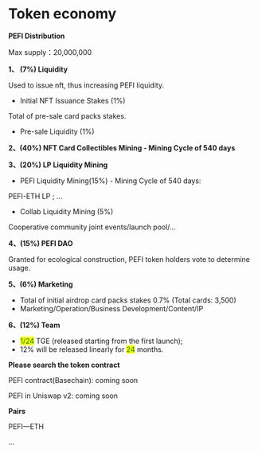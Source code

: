 # Token economy

**PEFI Distribution**

Max supply：20,000,000

**1、 (7%) Liquidity**

Used to issue nft, thus increasing PEFI liquidity.

* Initial NFT Issuance Stakes (1%)

Total of pre-sale card packs stakes.

* Pre-sale Liquidity (1%)

**2、(40%) NFT Card Collectibles Mining - Mining Cycle of 540 days**

**3、(20%) LP Liquidity Mining**&#x20;

* &#x20;PEFI Liquidity Mining(15%) - Mining Cycle of 540 days:

PEFI-ETH LP ; ...

* &#x20;Collab Liquidity Mining (5%)

Cooperative community joint events/launch pool/...

**4、(15%) PEFI DAO**

Granted for ecological construction, PEFI token holders vote to determine usage.

**5、(6%) Marketing**

* Total of initial airdrop card packs stakes 0.7% (Total cards: 3,500)
* Marketing/Operation/Business Development/Content/IP

**6、(12%) Team**

* <mark style="color:green;">1/24</mark> TGE (released starting from the first launch);&#x20;
* 12% will be released linearly for <mark style="color:green;">24</mark> months.



**Please search the token contract**

PEFI contract(Basechain): coming soon

PEFI in Uniswap v2: coming soon

**Pairs**

PEFI—ETH

...
